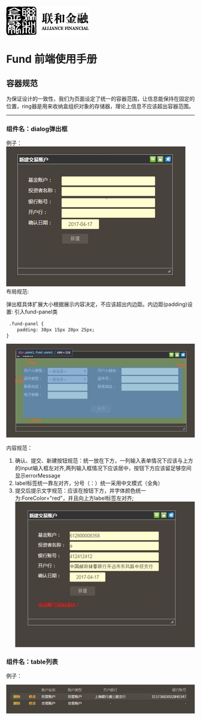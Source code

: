 ![N|Solid](/img/safs_logo.png)
# Fund 前端使用手册
## 容器规范
为保证设计的一致性，我们为页面设定了统一的容器范围，让信息能保持在固定的位置，ring器是用来收纳盒组织对象的存储器，理论上信息不应该超出容器范围。

----------

### 组件名：dialog弹出框
例子：  
![N|Solid](/img/dialog.JPG)  
布局规范:  

弹出框具体扩展大小根据展示内容决定，不应该超出内边距。内边距(padding)设置: 
 引入fund-panel类 


```
 .fund-panel {
    padding: 30px 15px 20px 25px;
}
```

![N|Solid](/img/dialog-1.jpg)

内容规范：  

1. 确认、提交、新建按钮规范：统一放在下方，一列输入表单情况下应该与上方的input输入框左对齐,两列输入框情况下应该居中，按钮下方应该留足够空间显示errorMessage
2. label标签统一靠左对齐，分号（：）统一采用中文模式（全角）
3. 提交后提示文字规范：应该在按钮下方，并字体颜色统一为:ForeColor="red"，并且向上方label标签左对齐;
![N|Solid](/img/dialog-2.jpg)

### 组件名：table列表

例子：

![N|Solid](/img/table.jpg) 
